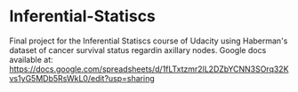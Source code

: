 # Inferential-Statiscs
Final project for the Inferential Statiscs course of Udacity using Haberman's dataset of cancer survival status regardin axillary nodes. 
Google docs available at: https://docs.google.com/spreadsheets/d/1fLTxtzmr2lL2DZbYCNN3SOrq32Kvs1yG5MDb5RsWkL0/edit?usp=sharing 
